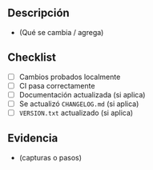 ## Descripción
- (Qué se cambia / agrega)

## Checklist
- [ ] Cambios probados localmente
- [ ] CI pasa correctamente
- [ ] Documentación actualizada (si aplica)
- [ ] Se actualizó `CHANGELOG.md` (si aplica)
- [ ] `VERSION.txt` actualizado (si aplica)

## Evidencia
- (capturas o pasos)
